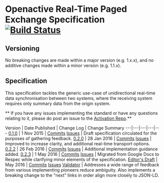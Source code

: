 # Openactive Real-Time Paged Exchange Specification [![Build Status](https://travis-ci.org/openactive/realtime-paged-data-exchange.svg?branch=master)](https://travis-ci.org/openactive/realtime-paged-data-exchange)

## Versioning

No breaking changes are made within a major version (e.g. 1.x.x), and no additive changes made within a minor version (e.g. 1.1.x).

## Specification

[//]: # (Below the SNIP is included in Openactive.io)
[//]: # (_SNIP_)

This specification tackles the generic use-case of unidirectional real-time data synchronisation between two systems, where the receiving system requires only summary data from the origin system.

** If you have any issues implementing the standard or have any questions relating to it, please do post an issue to the [Activation Repo](https://github.com/openactive/activation).**

Version | Date Published | Change Log | Change Summary
---|---|---|---|---
 [0.1.0](https://www.openactive.io/realtime-paged-data-exchange/0.1.0/) | 1 Nov 2015  | [Commits](https://github.com/openactive/realtime-paged-data-exchange/commits/master/0.1.0/index.html) [Issues](https://github.com/openactive/realtime-paged-data-exchange/milestones/0.1.0) | Draft specification circulated for the purposes of gathering feedback.
 [0.2.0](https://www.openactive.io/realtime-paged-data-exchange/0.2.0/) | 28 Jan 2016 | [Commits](https://github.com/openactive/realtime-paged-data-exchange/commits/master/0.2.0/index.html) [Issues](https://github.com/openactive/realtime-paged-data-exchange/milestones/0.2.0) | Improved to increase clarity, and additional real-time transport options.
 [0.2.2](https://www.openactive.io/realtime-paged-data-exchange/0.2.2/) | 26 Feb 2016 | [Commits](https://github.com/openactive/realtime-paged-data-exchange/commits/master/0.2.2/index.html) [Issues](https://github.com/openactive/realtime-paged-data-exchange/milestones/0.2.2) | Additional implementation guidance added.
 [0.2.3](https://www.openactive.io/realtime-paged-data-exchange/0.2.3/) | 1 May 2016 | [Commits](https://github.com/openactive/realtime-paged-data-exchange/commits/master/0.2.3/index.html) [Issues](https://github.com/openactive/realtime-paged-data-exchange/milestones/0.2.3) | Migrated from Google Docs to Respec while clarifying minor elements of the specification.
 [Editor's Draft](https://www.openactive.io/realtime-paged-data-exchange/) | May 2016 | [Commits](https://github.com/openactive/realtime-paged-data-exchange/commits/master/EditorsDraft/index.html)  [Issues](https://github.com/openactive/realtime-paged-data-exchange/milestones/Editor's%20Draft) [Validator](https://www.openactive.io/endpoint-validator/) | Addresses a wide range of feedback from various implementing pioneers reduce ambiguity. Also implements a breaking change to the "next" links in order align more closely to JSON-LD.

